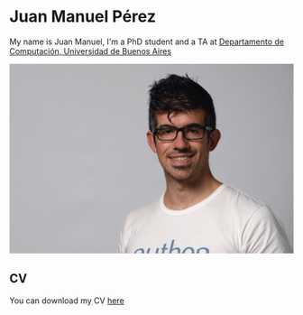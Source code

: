 # Juan Manuel Pérez


My name is Juan Manuel, I'm a PhD student and a TA at [Departamento de Computación, Universidad de Buenos Aires](https://www.dc.uba.ar/)



![My photo](files/jmperez.jpg)

## CV

You can download my CV [here](files/cv-juanmanuelperez.pdf)
